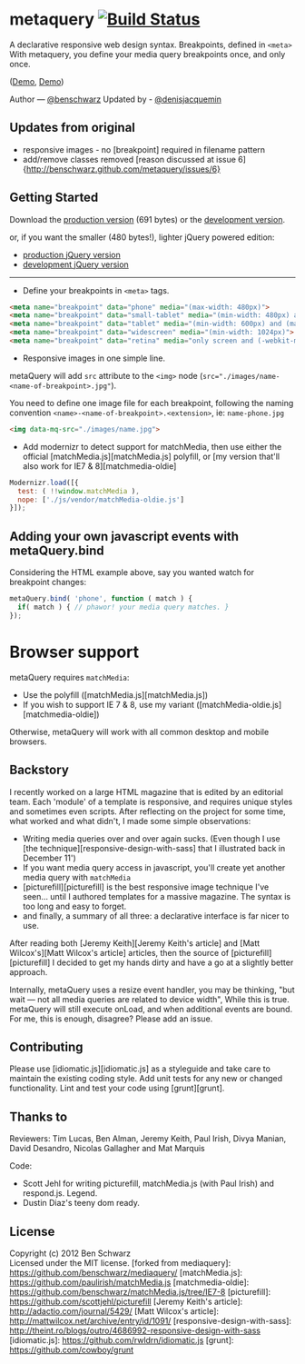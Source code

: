 # metaquery [![Build Status](https://secure.travis-ci.org/benschwarz/metaquery.png?branch=master)](http://travis-ci.org/benschwarz/metaquery)

A declarative responsive web design syntax. Breakpoints, defined in `<meta>`
With metaquery, you define your media query breakpoints once, and only once.

([Demo](http://benschwarz.github.com/metaquery/images.html), [Demo](http://benschwarz.github.com/metaquery/css-classes.html))

Author — [@benschwarz](http://twitter.com/benschwarz)
Updated by - [@denisjacquemin](http://twitter.com/denisjacquemin)

## Updates from original

* responsive images - no [breakpoint] required in filename pattern
* add/remove classes removed [reason discussed at issue 6]{http://benschwarz.github.com/metaquery/issues/6}

## Getting Started

Download the [production version][min] (691 bytes) or the [development version][max].

or, if you want the smaller (480 bytes!), lighter jQuery powered edition:

* [production jQuery version][minjq]
* [development jQuery version][maxjq]

[min]: https://raw.github.com/denisjacquemin/metaquery/master/metaquery.min.js
[max]: https://raw.github.com/denisjacquemin/metaquery/master/metaquery.js
[minjq]: https://raw.github.com/denisjacquemin/metaquery/master/metaquery.jquery.min.js
[maxjq]: https://raw.github.com/denisjacquemin/metaquery/master/metaquery.jquery.js

---

* Define your breakpoints in `<meta>` tags.

``` html
<meta name="breakpoint" data="phone" media="(max-width: 480px)">
<meta name="breakpoint" data="small-tablet" media="(min-width: 480px) and (max-width: 600px)">
<meta name="breakpoint" data="tablet" media="(min-width: 600px) and (max-width: 1024px)">
<meta name="breakpoint" data="widescreen" media="(min-width: 1024px)">
<meta name="breakpoint" data="retina" media="only screen and (-webkit-min-device-pixel-ratio : 2)">
```
    
* Responsive images in one simple line. 

metaQuery will add `src` attribute to the `<img>` node (`src="./images/name-<name-of-breakpoint>.jpg"`). 

You need to define one image file for each breakpoint, following the naming convention `<name>-<name-of-breakpoint>.<extension>`, ie: `name-phone.jpg`

``` html
<img data-mq-src="./images/name.jpg">
```

* Add modernizr to detect support for matchMedia, then use either the official [matchMedia.js][matchMedia.js] polyfill, or [my version that'll also work for IE7 & 8][matchmedia-oldie]

``` javascript
Modernizr.load([{
  test: ( !!window.matchMedia ),
  nope: ['./js/vendor/matchMedia-oldie.js']
}]);
```

## Adding your own javascript events with metaQuery.bind

Considering the HTML example above, say you wanted watch for breakpoint changes:

``` javascript
metaQuery.bind( 'phone', function ( match ) {
  if( match ) { // phawor! your media query matches. }
});
```

# Browser support

metaQuery requires `matchMedia`: 

* Use the polyfill ([matchMedia.js][matchMedia.js])
* If you wish to support IE 7 & 8, use my variant ([matchMedia-oldie.js][matchmedia-oldie])

Otherwise, metaQuery will work with all common desktop and mobile browsers. 

## Backstory

I recently worked on a large HTML magazine that is edited by an editorial team. Each 'module' of a template is responsive, and requires unique styles and sometimes even scripts. After reflecting on the project for some time, what worked and what didn't, I made some simple observations: 

* Writing media queries over and over again sucks. (Even though I use [the technique][responsive-design-with-sass] that I illustrated back in December 11')
* If you want media query access in javascript, you'll create yet another media query with `matchMedia`
* [picturefill][picturefill] is the best responsive image technique I've seen… until I authored templates for a massive magazine. The syntax is too long and easy to forget. 
* and finally, a summary of all three: a declarative interface is far nicer to use.

After reading both [Jeremy Keith][Jeremy Keith's article] and [Matt Wilcox's][Matt Wilcox's article] articles, then the source of [picturefill][picturefill] I decided to get my hands dirty and have a go at a slightly better approach. 

Internally, metaQuery uses a resize event handler, you may be thinking, "but wait — not all media queries are related to device width", While this is true. metaQuery will still execute onLoad, and when additional events are bound. For me, this is enough, disagree? Please add an issue.

## Contributing
Please use [idiomatic.js][idiomatic.js] as a styleguide and take care to maintain the existing coding style. Add unit tests for any new or changed functionality. Lint and test your code using [grunt][grunt].

## Thanks to

Reviewers: Tim Lucas, Ben Alman, Jeremy Keith, Paul Irish, Divya Manian, David Desandro, Nicolas Gallagher and Mat Marquis

Code: 

* Scott Jehl for writing picturefill, matchMedia.js (with Paul Irish) and respond.js. Legend.
* Dustin Diaz's teeny dom ready.

## License
Copyright (c) 2012 Ben Schwarz  
Licensed under the MIT license.
[forked from mediaquery]: https://github.com/benschwarz/mediaquery/
[matchMedia.js]: https://github.com/paulirish/matchMedia.js
[matchmedia-oldie]: https://github.com/benschwarz/matchMedia.js/tree/IE7-8
[picturefill]: https://github.com/scottjehl/picturefill
[Jeremy Keith's article]: http://adactio.com/journal/5429/
[Matt Wilcox's article]: http://mattwilcox.net/archive/entry/id/1091/
[responsive-design-with-sass]: http://theint.ro/blogs/outro/4686992-responsive-design-with-sass
[idiomatic.js]: https://github.com/rwldrn/idiomatic.js
[grunt]: https://github.com/cowboy/grunt
